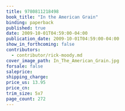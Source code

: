 ```yaml
---
title: 9780811218498
book_title: "In the American Grain"
binding: paperback
published: true
date: 2009-10-01T04:59:00-04:00
publication_date: 2009-10-01T04:59:00-04:00
show_in_forthcoming: false
contributors:
  - contributor/rick-moody.md
cover_image_path: In_The_American_Grain.jpg
forsale: false
saleprice:
shipping_charge:
price_us: 13.95
price_cn:
trim_size: 5x7
page_count: 272
---
```


